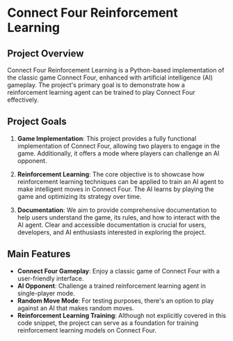 # Connect Four Reinforcement Learning

## Project Overview

Connect Four Reinforcement Learning is a Python-based implementation of the classic game Connect Four, enhanced with artificial intelligence (AI) gameplay. The project's primary goal is to demonstrate how a reinforcement learning agent can be trained to play Connect Four effectively.

## Project Goals

1. **Game Implementation**: This project provides a fully functional implementation of Connect Four, allowing two players to engage in the game. Additionally, it offers a mode where players can challenge an AI opponent.

2. **Reinforcement Learning**: The core objective is to showcase how reinforcement learning techniques can be applied to train an AI agent to make intelligent moves in Connect Four. The AI learns by playing the game and optimizing its strategy over time.

3. **Documentation**: We aim to provide comprehensive documentation to help users understand the game, its rules, and how to interact with the AI agent. Clear and accessible documentation is crucial for users, developers, and AI enthusiasts interested in exploring the project.

## Main Features

- **Connect Four Gameplay**: Enjoy a classic game of Connect Four with a user-friendly interface.
- **AI Opponent**: Challenge a trained reinforcement learning agent in single-player mode.
- **Random Move Mode**: For testing purposes, there's an option to play against an AI that makes random moves.
- **Reinforcement Learning Training**: Although not explicitly covered in this code snippet, the project can serve as a foundation for training reinforcement learning models on Connect Four.



